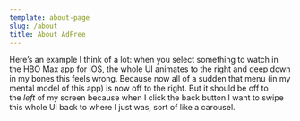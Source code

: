 ```yaml
---
template: about-page
slug: /about
title: About AdFree
---
```

Here’s an example I think of a lot: when you select something to watch in the HBO Max app for iOS, the whole UI animates to the right and deep down in my bones this feels wrong. Because now all of a sudden that menu (in my mental model of this app) is now off to the right. But it should be off to the *left* of my screen because when I click the back button I want to swipe this whole UI back to where I just was, sort of like a carousel.
